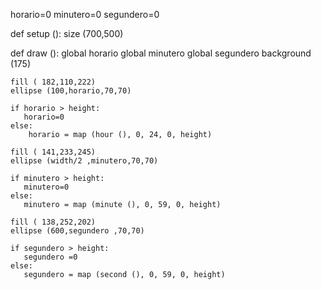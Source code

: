 horario=0
minutero=0
segundero=0

def setup ():
    size (700,500)
    
def draw ():
    global horario
    global minutero
    global segundero
    background (175)
    
    fill ( 182,110,222)
    ellipse (100,horario,70,70)
    
    if horario > height: 
       horario=0        
    else: 
        horario = map (hour (), 0, 24, 0, height)
           
    fill ( 141,233,245)
    ellipse (width/2 ,minutero,70,70)
    
    if minutero > height: 
       minutero=0        
    else: 
       minutero = map (minute (), 0, 59, 0, height)
                  
    fill ( 138,252,202)
    ellipse (600,segundero ,70,70)
    
    if segundero > height: 
       segundero =0        
    else: 
       segundero = map (second (), 0, 59, 0, height)
           